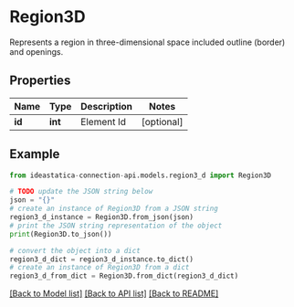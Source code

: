 # Region3D

Represents a region in three-dimensional space included outline (border) and openings.

## Properties

Name | Type | Description | Notes
------------ | ------------- | ------------- | -------------
**id** | **int** | Element Id | [optional] 

## Example

```python
from ideastatica-connection-api.models.region3_d import Region3D

# TODO update the JSON string below
json = "{}"
# create an instance of Region3D from a JSON string
region3_d_instance = Region3D.from_json(json)
# print the JSON string representation of the object
print(Region3D.to_json())

# convert the object into a dict
region3_d_dict = region3_d_instance.to_dict()
# create an instance of Region3D from a dict
region3_d_from_dict = Region3D.from_dict(region3_d_dict)
```
[[Back to Model list]](../README.md#documentation-for-models) [[Back to API list]](../README.md#documentation-for-api-endpoints) [[Back to README]](../README.md)


